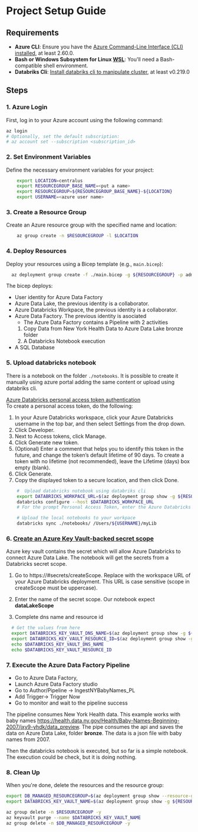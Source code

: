 # Project Setup Guide

## Requirements

- **Azure CLI**: Ensure you have the [Azure Command-Line Interface (CLI) installed](https://learn.microsoft.com/cli/azure/install-azure-cli), at least 2.60.0.
- **Bash or Windows Subsystem for Linux [WSL](https://learn.microsoft.com/windows/wsl/install)**: You'll need a Bash-compatible shell environment.
- **Databriks Cli**: [Install databriks cli to manipulate cluster](https://learn.microsoft.com/azure/databricks/dev-tools/cli/tutorial), at least v0.219.0

## Steps

### 1. Azure Login

First, log in to your Azure account using the following command:

```bash
az login
# Optionally, set the default subscription:
# az account set --subscription <subscription_id>
```

### 2. Set Environment Variables

Define the necessary environment variables for your project:

```bash
    export LOCATION=centralus
    export RESOURCEGROUP_BASE_NAME=<put a name>
    export RESOURCEGROUP=${RESOURCEGROUP_BASE_NAME}-${LOCATION}
    export USERNAME=<azure user name>
```

### 3. Create a Resource Group

Create an Azure resource group with the specified name and location:

```bash
    az group create -n $RESOURCEGROUP -l $LOCATION
```

### 4. Deploy Resources

Deploy your resources using a Bicep template (e.g., `main.bicep`):

```bash
  az deployment group create -f ./main.bicep -g ${RESOURCEGROUP} -p administratorLoginPassword='changePass123!' username=${USERNAME}
```

The bicep deploys:

- User identity for Azure Data Factory
- Azure Data Lake, the previous identity is a collaborator.
- Azure Databricks Workpace, the previous identity is a collaborator.
- Azure Data Factory. The previous identity is asociated
  - The Azure Data Factory contains a Pipeline with 2 activities
  1. Copy Data from New York Health Data to Azure Data Lake bronze folder
  2. A Databricks Notebook execution
- A SQL Database

### 5. Upload databricks notebook

There is a notebook on the folder `./notebooks`. It is possible to create it manually using azure portal adding the same content or upload using databriks cli.  

[Azure Databricks personal access token authentication](https://learn.microsoft.com/azure/databricks/dev-tools/cli/authentication#--azure-databricks-personal-access-token-authentication)  
To create a personal access token, do the following:

1. In your Azure Databricks workspace, click your Azure Databricks username in the top bar, and then select Settings from the drop down.
1. Click Developer.
1. Next to Access tokens, click Manage.
1. Click Generate new token.
1. (Optional) Enter a comment that helps you to identify this token in the future, and change the token’s default lifetime of 90 days. To create a token with no lifetime (not recommended), leave the Lifetime (days) box empty (blank).
1. Click Generate.
1. Copy the displayed token to a secure location, and then click Done.

```bash
    #  Upload databricks notebook using databriks cli
    export DATABRICKS_WORKPACE_URL=$(az deployment group show -g ${RESOURCEGROUP} --name main --query properties.outputs.databricksWorkpaceUrl.value --output tsv)
    databricks configure --host $DATABRICKS_WORKPACE_URL 
    # For the prompt Personal Access Token, enter the Azure Databricks personal access token for your workspace

    # Upload the local notebooks to your workpace
    databricks sync ./notebooks/ /Users/${USERNAME}/myLib
```

### 6. [Create an Azure Key Vault-backed secret scope](https://learn.microsoft.com/azure/databricks/security/secrets/secret-scopes#create-an-azure-key-vault-backed-secret-scope)  

Azure key vault contains the secret which will allow Azure Databricks to connect Azure Data Lake. The notebook will get the secrets from a Databricks secret scope.  

1. Go to https://<databricks-instance>#secrets/createScope. Replace <databricks-instance> with the workspace URL of your Azure Databricks deployment. This URL is case sensitive (scope in createScope must be uppercase).

2. Enter the name of the secret scope. Our notebook expect **dataLakeScope**

3. Complete dns name and resource id

```bash
  # Get the values from here
  export DATABRICKS_KEY_VAULT_DNS_NAME=$(az deployment group show -g ${RESOURCEGROUP} --name main --query properties.outputs.databricksKeyVaultUrl.value --output tsv)
  export DATABRICKS_KEY_VAULT_RESOURCE_ID=$(az deployment group show -g ${RESOURCEGROUP} --name main --query properties.outputs.databricksKeyVaultResourceId.value --output tsv)
  echo $DATABRICKS_KEY_VAULT_DNS_NAME
  echo $DATABRICKS_KEY_VAULT_RESOURCE_ID
```

### 7. Execute the Azure Data Factory Pipeline

- Go to Azure Data Factory,
- Launch Azure Data Factory studio
- Go to Author/Pipeline -> IngestNYBabyNames_PL
- Add Trigger-> Trigger Now
- Go to monitor and wait to the pipeline success

The pipeline consumes New York Health data. This example works with baby names https://health.data.ny.gov/Health/Baby-Names-Beginning-2007/jxy9-yhdk/data_preview.
The pipe consumes the api and saves the data on Azure Data Lake, folder **bronze**. The data is a json file with baby names from 2007.

Then the databricks notebook is executed, but so far is a simple notebook. The execution could be check, but it is doing nothing.

### 8. Clean Up

When you're done, delete the resources and the resource group:

```bash
export DB_MANAGED_RESOURCEGROUP=$(az deployment group show --resource-group ${RESOURCEGROUP} --name main --query properties.outputs.databriksManagedResourceGroup.value -o tsv)
export DATABRICKS_KEY_VAULT_NAME=$(az deployment group show -g ${RESOURCEGROUP} --name main --query properties.outputs.databricksKeyVaultName.value --output tsv)

az group delete -n $RESOURCEGROUP -y
az keyvault purge --name $DATABRICKS_KEY_VAULT_NAME
az group delete -n $DB_MANAGED_RESOURCEGROUP -y
```
